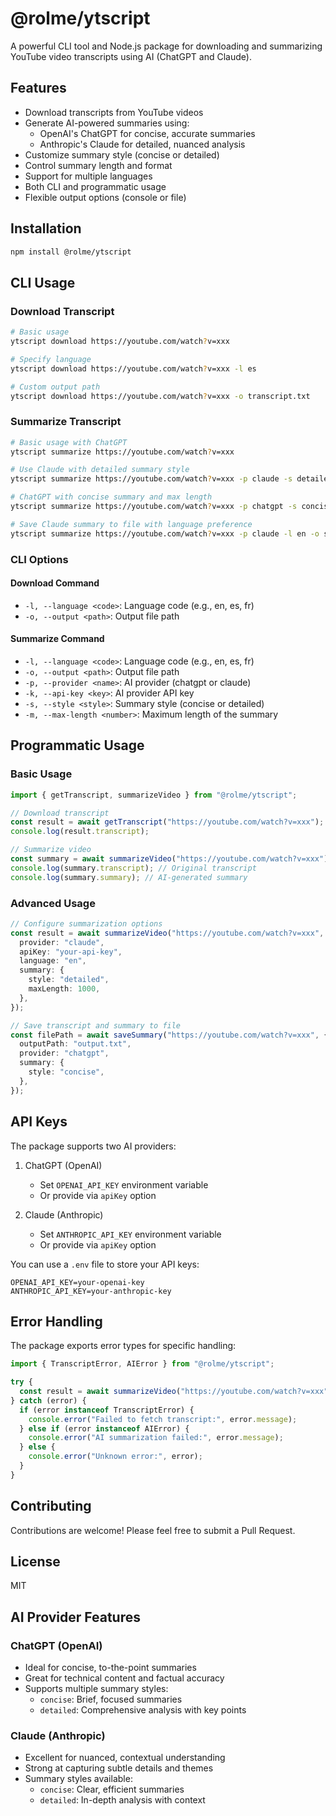 # @rolme/ytscript

A powerful CLI tool and Node.js package for downloading and summarizing YouTube video transcripts using AI (ChatGPT and Claude).

## Features

- Download transcripts from YouTube videos
- Generate AI-powered summaries using:
  - OpenAI's ChatGPT for concise, accurate summaries
  - Anthropic's Claude for detailed, nuanced analysis
- Customize summary style (concise or detailed)
- Control summary length and format
- Support for multiple languages
- Both CLI and programmatic usage
- Flexible output options (console or file)

## Installation

```bash
npm install @rolme/ytscript
```

## CLI Usage

### Download Transcript

```bash
# Basic usage
ytscript download https://youtube.com/watch?v=xxx

# Specify language
ytscript download https://youtube.com/watch?v=xxx -l es

# Custom output path
ytscript download https://youtube.com/watch?v=xxx -o transcript.txt
```

### Summarize Transcript

```bash
# Basic usage with ChatGPT
ytscript summarize https://youtube.com/watch?v=xxx

# Use Claude with detailed summary style
ytscript summarize https://youtube.com/watch?v=xxx -p claude -s detailed

# ChatGPT with concise summary and max length
ytscript summarize https://youtube.com/watch?v=xxx -p chatgpt -s concise -m 500

# Save Claude summary to file with language preference
ytscript summarize https://youtube.com/watch?v=xxx -p claude -l en -o summary.txt
```

### CLI Options

#### Download Command

- `-l, --language <code>`: Language code (e.g., en, es, fr)
- `-o, --output <path>`: Output file path

#### Summarize Command

- `-l, --language <code>`: Language code (e.g., en, es, fr)
- `-o, --output <path>`: Output file path
- `-p, --provider <name>`: AI provider (chatgpt or claude)
- `-k, --api-key <key>`: AI provider API key
- `-s, --style <style>`: Summary style (concise or detailed)
- `-m, --max-length <number>`: Maximum length of the summary

## Programmatic Usage

### Basic Usage

```typescript
import { getTranscript, summarizeVideo } from "@rolme/ytscript";

// Download transcript
const result = await getTranscript("https://youtube.com/watch?v=xxx");
console.log(result.transcript);

// Summarize video
const summary = await summarizeVideo("https://youtube.com/watch?v=xxx");
console.log(summary.transcript); // Original transcript
console.log(summary.summary); // AI-generated summary
```

### Advanced Usage

```typescript
// Configure summarization options
const result = await summarizeVideo("https://youtube.com/watch?v=xxx", {
  provider: "claude",
  apiKey: "your-api-key",
  language: "en",
  summary: {
    style: "detailed",
    maxLength: 1000,
  },
});

// Save transcript and summary to file
const filePath = await saveSummary("https://youtube.com/watch?v=xxx", {
  outputPath: "output.txt",
  provider: "chatgpt",
  summary: {
    style: "concise",
  },
});
```

## API Keys

The package supports two AI providers:

1. ChatGPT (OpenAI)

   - Set `OPENAI_API_KEY` environment variable
   - Or provide via `apiKey` option

2. Claude (Anthropic)
   - Set `ANTHROPIC_API_KEY` environment variable
   - Or provide via `apiKey` option

You can use a `.env` file to store your API keys:

```env
OPENAI_API_KEY=your-openai-key
ANTHROPIC_API_KEY=your-anthropic-key
```

## Error Handling

The package exports error types for specific handling:

```typescript
import { TranscriptError, AIError } from "@rolme/ytscript";

try {
  const result = await summarizeVideo("https://youtube.com/watch?v=xxx");
} catch (error) {
  if (error instanceof TranscriptError) {
    console.error("Failed to fetch transcript:", error.message);
  } else if (error instanceof AIError) {
    console.error("AI summarization failed:", error.message);
  } else {
    console.error("Unknown error:", error);
  }
}
```

## Contributing

Contributions are welcome! Please feel free to submit a Pull Request.

## License

MIT

## AI Provider Features

### ChatGPT (OpenAI)

- Ideal for concise, to-the-point summaries
- Great for technical content and factual accuracy
- Supports multiple summary styles:
  - `concise`: Brief, focused summaries
  - `detailed`: Comprehensive analysis with key points

### Claude (Anthropic)

- Excellent for nuanced, contextual understanding
- Strong at capturing subtle details and themes
- Summary styles available:
  - `concise`: Clear, efficient summaries
  - `detailed`: In-depth analysis with context
